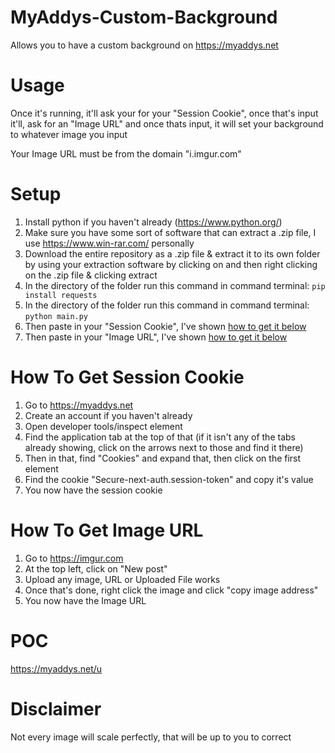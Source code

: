 # MyAddys-Custom-Background
Allows you to have a custom background on https://myaddys.net

# Usage

Once it's running, it'll ask your for your "Session Cookie", once that's input it'll, ask for an "Image URL" and once thats input, it will set your background to whatever image you input

Your Image URL must be from the domain "i.imgur.com"

# Setup
1. Install python if you haven't already (https://www.python.org/)
2. Make sure you have some sort of software that can extract a .zip file, I use https://www.win-rar.com/ personally
3. Download the entire repository as a .zip file & extract it to its own folder by using your extraction software by clicking on and then right clicking on the .zip file & clicking extract
4. In the directory of the folder run this command in command terminal: `pip install requests`
7. In the directory of the folder run this command in command terminal: `python main.py`
8. Then paste in your "Session Cookie", I've shown [how to get it below](#how-to-get-session-cookie)
9. Then paste in your "Image URL", I've shown [how to get it below](#how-to-get-image-url)

# How To Get Session Cookie
1. Go to https://myaddys.net
2. Create an account if you haven't already
3. Open developer tools/inspect element
4. Find the application tab at the top of that (if it isn't any of the tabs already showing, click on the arrows next to those and find it there)
5. Then in that, find "Cookies" and expand that, then click on the first element
6. Find the cookie "Secure-next-auth.session-token" and copy it's value
7. You now have the session cookie

# How To Get Image URL
1. Go to https://imgur.com
2. At the top left, click on "New post"
3. Upload any image, URL or Uploaded File works
4. Once that's done, right click the image and click "copy image address"
5. You now have the Image URL

# POC

https://myaddys.net/u

# Disclaimer
Not every image will scale perfectly, that will be up to you to correct
